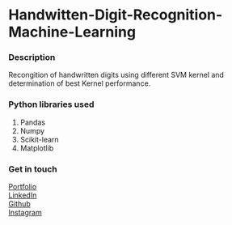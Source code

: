 # Handwitten-Digit-Recognition-Machine-Learning
### Description
Recongition of handwritten digits using different SVM kernel and determination of best Kernel performance.

### Python libraries used 

1. Pandas
2. Numpy
3. Scikit-learn
4. Matplotlib


### Get in touch
<a href =  "aniketsinha06.github.io">Portfolio</a></br>
<a href =  "https://www.linkedin.com/in/aniket-sinha">LinkedIn</a></br>
<a href =  "github.com/aniketsinha06">Github</a></br>
<a href =  "https://www.instagram.com/machinelearning06/">Instagram</a></br>


